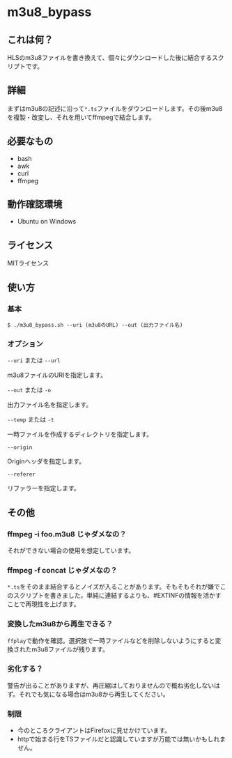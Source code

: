 # m3u8_bypass

## これは何？

HLSのm3u8ファイルを書き換えて、個々にダウンロードした後に結合するスクリプトです。

## 詳細

まずはm3u8の記述に沿って```*.ts```ファイルをダウンロードします。その後m3u8を複製・改変し、それを用いてffmpegで結合します。

## 必要なもの

- bash
- awk
- curl
- ffmpeg

## 動作確認環境

- Ubuntu on Windows

## ライセンス

MITライセンス

## 使い方

### 基本

``` $ ./m3u8_bypass.sh --uri (m3u8のURL) --out (出力ファイル名) ```

### オプション

``` --uri ``` または ``` --url ```

m3u8ファイルのURIを指定します。

``` --out ``` または ``` -o ```

出力ファイル名を指定します。

``` --temp ``` または ``` -t ```

一時ファイルを作成するディレクトリを指定します。

``` --origin ```

Originヘッダを指定します。

``` --referer ```

リファラーを指定します。

## その他

### ffmpeg -i foo.m3u8 じゃダメなの？

それができない場合の使用を想定しています。

### ffmpeg -f concat じゃダメなの？

```*.ts```をそのまま結合するとノイズが入ることがあります。そもそもそれが嫌でこのスクリプトを書きました。単純に連結するよりも、\#EXTINFの情報を活かすことで再現性を上げます。

### 変換したm3u8から再生できる？

```ffplay```で動作を確認。選択肢で一時ファイルなどを削除しないようにすると変換されたm3u8ファイルが残ります。

### 劣化する？

警告が出ることがありますが、再圧縮はしておりませんので概ね劣化しないはず。それでも気になる場合はm3u8から再生してください。


### 制限

- 今のところクライアントはFirefoxに見せかけています。
- httpで始まる行をTSファイルだと認識していますが万能では無いかもしれません。
